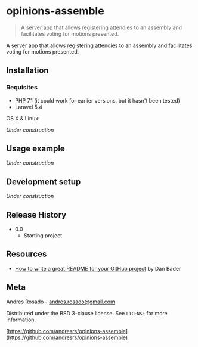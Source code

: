 # opinions-assemble
> A server app that allows registering attendies to an assembly and facilitates voting for motions presented.

A server app that allows registering attendies to an assembly and facilitates voting for motions presented.

## Installation

### Requisites

* PHP 7.1 (it could work for earlier versions, but it hasn't been tested)
* Laravel 5.4

OS X & Linux:

*Under construction*

## Usage example

*Under construction*

## Development setup

*Under construction*

## Release History

* 0.0
    * Starting project

## Resources

* [How to write a great README for your GitHub project](https://dbader.org/blog/write-a-great-readme-for-your-github-project) by Dan Bader

## Meta

Andres Rosado - andres.rosado@gmail.com

Distributed under the BSD 3-clause license. See ``LICENSE`` for more information.

[https://github.com/andresrs/opinions-assemble](https://github.com/andresrs/opinions-assemble)
